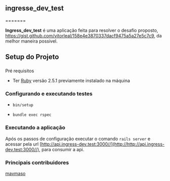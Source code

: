 ## ingresse_dev_test

=======

**Ingress_dev_test** é uma aplicação feita para resolver o desafio 
proposto, https://gist.github.com/vitorleal/158e4e3870337dacf9475a5a27e5c7c9, da melhor 
maneira possivel.


## Setup do Projeto

### 
Pré requisitos

 - Ter [Ruby](https://www.ruby-lang.org) versão 2.5.1 previamente instalado na máquina


### Configurando e executando testes

- `bin/setup`
 
- `bundle exec rspec`


### Executando a aplicação

Após os passos de configuração executar o comando `rails server` e acessar pela
url [http://api.ingress-dev.test:3000//](http://http://api.ingress-dev.test:3000//), para consumir a api.


### Principais contribuidores
 
[mavmaso](https://github.com/mavmaso)